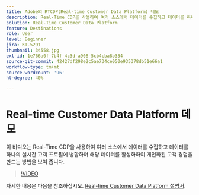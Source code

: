 ```yaml
---
title: Adobe의 RTCDP(Real-time Customer Data Platform) 데모
description: Real-Time CDP를 사용하여 여러 소스에서 데이터를 수집하고 데이터를 하나의 실시간 고객 프로필에 병합하며 해당 데이터를 활성화하여 개인화된 고객 경험을 만드는 방법에 대한 데모를 참조하십시오.
solution: Real-Time Customer Data Platform
feature: Destinations
role: User
level: Beginner
jira: KT-5291
thumbnail: 34558.jpg
exl-id: 1e766a0f-7b4f-4c3d-a908-5cb4cba8b334
source-git-commit: 42427df298e2c5ae734ce050e935378db51e66a1
workflow-type: tm+mt
source-wordcount: '96'
ht-degree: 40%

---
```


# Real-time Customer Data Platform 데모

이 비디오는 Real-Time CDP을 사용하여 여러 소스에서 데이터를 수집하고 데이터를 하나의 실시간 고객 프로필에 병합하며 해당 데이터를 활성화하여 개인화된 고객 경험을 만드는 방법을 보여 줍니다.

>[!VIDEO](https://video.tv.adobe.com/v/34558?quality=12&learn=on)


자세한 내용은 다음을 참조하십시오. [Real-time Customer Data Platform 설명서](https://experienceleague.adobe.com/docs/experience-platform/rtcdp/overview.html?lang=ko-KR).